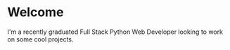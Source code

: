 # Welcome

I'm a recently graduated Full Stack Python Web Developer looking to work on some cool projects.
